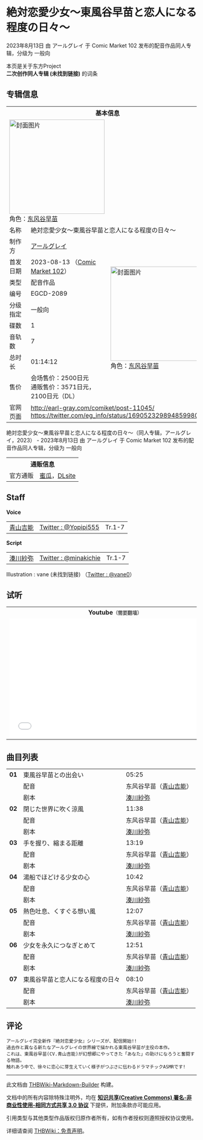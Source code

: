 # 絶対恋愛少女～東風谷早苗と恋人になる程度の日々～

<!-- source html: G:\repos\THBWiki-Markdown-Builder\THBWikiMarkdown\Temp\main\8\8a\ns0%3A%E7%B5%B6%E5%AF%BE%E6%81%8B%E6%84%9B%E5%B0%91%E5%A5%B3%EF%BD%9E%E6%9D%B1%E9%A2%A8%E8%B0%B7%E6%97%A9%E8%8B%97%E3%81%A8%E6%81%8B%E4%BA%BA%E3%81%AB%E3%81%AA%E3%82%8B%E7%A8%8B%E5%BA%A6%E3%81%AE%E6%97%A5%E3%80%85%EF%BD%9E.html -->

2023年8月13日 由 アールグレイ 于 Comic Market 102 发布的配音作品同人专辑，分级为 一般向

本页是关于东方Project  
 **二次创作同人专辑 (未找到链接)** 的词条
## 专辑信息

<table><tbody><tr><th colspan="3">基本信息</th></tr><tr><td class="cover-artwork-mobile" colspan="2"><a href="./文件-絶対恋愛少女～東風谷早苗と恋人になる程度の日々～封面.jpg.md" class="image" title="封面图片"><img alt="封面图片" src="https://upload.thwiki.cc/thumb/3/3c/%E7%B5%B6%E5%AF%BE%E6%81%8B%E6%84%9B%E5%B0%91%E5%A5%B3%EF%BD%9E%E6%9D%B1%E9%A2%A8%E8%B0%B7%E6%97%A9%E8%8B%97%E3%81%A8%E6%81%8B%E4%BA%BA%E3%81%AB%E3%81%AA%E3%82%8B%E7%A8%8B%E5%BA%A6%E3%81%AE%E6%97%A5%E3%80%85%EF%BD%9E%E5%B0%81%E9%9D%A2.jpg/252px-%E7%B5%B6%E5%AF%BE%E6%81%8B%E6%84%9B%E5%B0%91%E5%A5%B3%EF%BD%9E%E6%9D%B1%E9%A2%A8%E8%B0%B7%E6%97%A9%E8%8B%97%E3%81%A8%E6%81%8B%E4%BA%BA%E3%81%AB%E3%81%AA%E3%82%8B%E7%A8%8B%E5%BA%A6%E3%81%AE%E6%97%A5%E3%80%85%EF%BD%9E%E5%B0%81%E9%9D%A2.jpg" decoding="async" loading="lazy" width="252" height="249" srcset="https://upload.thwiki.cc/thumb/3/3c/%E7%B5%B6%E5%AF%BE%E6%81%8B%E6%84%9B%E5%B0%91%E5%A5%B3%EF%BD%9E%E6%9D%B1%E9%A2%A8%E8%B0%B7%E6%97%A9%E8%8B%97%E3%81%A8%E6%81%8B%E4%BA%BA%E3%81%AB%E3%81%AA%E3%82%8B%E7%A8%8B%E5%BA%A6%E3%81%AE%E6%97%A5%E3%80%85%EF%BD%9E%E5%B0%81%E9%9D%A2.jpg/378px-%E7%B5%B6%E5%AF%BE%E6%81%8B%E6%84%9B%E5%B0%91%E5%A5%B3%EF%BD%9E%E6%9D%B1%E9%A2%A8%E8%B0%B7%E6%97%A9%E8%8B%97%E3%81%A8%E6%81%8B%E4%BA%BA%E3%81%AB%E3%81%AA%E3%82%8B%E7%A8%8B%E5%BA%A6%E3%81%AE%E6%97%A5%E3%80%85%EF%BD%9E%E5%B0%81%E9%9D%A2.jpg 1.5x, https://upload.thwiki.cc/thumb/3/3c/%E7%B5%B6%E5%AF%BE%E6%81%8B%E6%84%9B%E5%B0%91%E5%A5%B3%EF%BD%9E%E6%9D%B1%E9%A2%A8%E8%B0%B7%E6%97%A9%E8%8B%97%E3%81%A8%E6%81%8B%E4%BA%BA%E3%81%AB%E3%81%AA%E3%82%8B%E7%A8%8B%E5%BA%A6%E3%81%AE%E6%97%A5%E3%80%85%EF%BD%9E%E5%B0%81%E9%9D%A2.jpg/504px-%E7%B5%B6%E5%AF%BE%E6%81%8B%E6%84%9B%E5%B0%91%E5%A5%B3%EF%BD%9E%E6%9D%B1%E9%A2%A8%E8%B0%B7%E6%97%A9%E8%8B%97%E3%81%A8%E6%81%8B%E4%BA%BA%E3%81%AB%E3%81%AA%E3%82%8B%E7%A8%8B%E5%BA%A6%E3%81%AE%E6%97%A5%E3%80%85%EF%BD%9E%E5%B0%81%E9%9D%A2.jpg 2x" data-file-width="900" data-file-height="890"></a><div class="cover-char">角色：<a href="./东风谷早苗.md" title="东风谷早苗">东风谷早苗</a></div></td>
</tr><tr><td class="label">名称</td><td colspan="2"> 絶対恋愛少女～東風谷早苗と恋人になる程度の日々～ </td></tr><tr><td class="label">制作方</td><td><a href="./アールグレイ.md" title="アールグレイ">アールグレイ</a></td><td class="cover-artwork" rowspan="9" style="min-width:252px;"><a href="./文件-絶対恋愛少女～東風谷早苗と恋人になる程度の日々～封面.jpg.md" class="image" title="封面图片"><img alt="封面图片" src="https://upload.thwiki.cc/thumb/3/3c/%E7%B5%B6%E5%AF%BE%E6%81%8B%E6%84%9B%E5%B0%91%E5%A5%B3%EF%BD%9E%E6%9D%B1%E9%A2%A8%E8%B0%B7%E6%97%A9%E8%8B%97%E3%81%A8%E6%81%8B%E4%BA%BA%E3%81%AB%E3%81%AA%E3%82%8B%E7%A8%8B%E5%BA%A6%E3%81%AE%E6%97%A5%E3%80%85%EF%BD%9E%E5%B0%81%E9%9D%A2.jpg/252px-%E7%B5%B6%E5%AF%BE%E6%81%8B%E6%84%9B%E5%B0%91%E5%A5%B3%EF%BD%9E%E6%9D%B1%E9%A2%A8%E8%B0%B7%E6%97%A9%E8%8B%97%E3%81%A8%E6%81%8B%E4%BA%BA%E3%81%AB%E3%81%AA%E3%82%8B%E7%A8%8B%E5%BA%A6%E3%81%AE%E6%97%A5%E3%80%85%EF%BD%9E%E5%B0%81%E9%9D%A2.jpg" decoding="async" loading="lazy" width="252" height="249" srcset="https://upload.thwiki.cc/thumb/3/3c/%E7%B5%B6%E5%AF%BE%E6%81%8B%E6%84%9B%E5%B0%91%E5%A5%B3%EF%BD%9E%E6%9D%B1%E9%A2%A8%E8%B0%B7%E6%97%A9%E8%8B%97%E3%81%A8%E6%81%8B%E4%BA%BA%E3%81%AB%E3%81%AA%E3%82%8B%E7%A8%8B%E5%BA%A6%E3%81%AE%E6%97%A5%E3%80%85%EF%BD%9E%E5%B0%81%E9%9D%A2.jpg/378px-%E7%B5%B6%E5%AF%BE%E6%81%8B%E6%84%9B%E5%B0%91%E5%A5%B3%EF%BD%9E%E6%9D%B1%E9%A2%A8%E8%B0%B7%E6%97%A9%E8%8B%97%E3%81%A8%E6%81%8B%E4%BA%BA%E3%81%AB%E3%81%AA%E3%82%8B%E7%A8%8B%E5%BA%A6%E3%81%AE%E6%97%A5%E3%80%85%EF%BD%9E%E5%B0%81%E9%9D%A2.jpg 1.5x, https://upload.thwiki.cc/thumb/3/3c/%E7%B5%B6%E5%AF%BE%E6%81%8B%E6%84%9B%E5%B0%91%E5%A5%B3%EF%BD%9E%E6%9D%B1%E9%A2%A8%E8%B0%B7%E6%97%A9%E8%8B%97%E3%81%A8%E6%81%8B%E4%BA%BA%E3%81%AB%E3%81%AA%E3%82%8B%E7%A8%8B%E5%BA%A6%E3%81%AE%E6%97%A5%E3%80%85%EF%BD%9E%E5%B0%81%E9%9D%A2.jpg/504px-%E7%B5%B6%E5%AF%BE%E6%81%8B%E6%84%9B%E5%B0%91%E5%A5%B3%EF%BD%9E%E6%9D%B1%E9%A2%A8%E8%B0%B7%E6%97%A9%E8%8B%97%E3%81%A8%E6%81%8B%E4%BA%BA%E3%81%AB%E3%81%AA%E3%82%8B%E7%A8%8B%E5%BA%A6%E3%81%AE%E6%97%A5%E3%80%85%EF%BD%9E%E5%B0%81%E9%9D%A2.jpg 2x" data-file-width="900" data-file-height="890"></a><div class="cover-char">角色：<a href="./东风谷早苗.md" title="东风谷早苗">东风谷早苗</a></div></td>
</tr><tr><td class="label">首发日期</td><td>2023-08-13&#160;（<a href="/展会作品列表?e=Comic+Market%23102">Comic Market 102</a>）</td></tr><tr><td class="label">类型</td><td>配音作品</td></tr><tr><td class="label">编号</td><td>EGCD-2089</td></tr><tr><td class="label">分级指定</td><td>一般向</td></tr><tr><td class="label">碟数</td><td>1</td></tr><tr><td class="label">音轨数</td><td>7</td></tr><tr><td class="label">总时长</td><td>01:14:12</td></tr><tr><td class="label">售价</td><td>会场售价：2500日元<br>通贩售价：3571日元，2100日元（DL）</td></tr>
<tr><td class="label">官网页面</td><td colspan="2"><a rel="nofollow" class="external free" href="http://earl-gray.com/comiket/post-11045/">http://earl-gray.com/comiket/post-11045/</a><br><a rel="nofollow" class="external free" href="https://twitter.com/eg_info/status/1690523298948599808">https://twitter.com/eg_info/status/1690523298948599808</a></td></tr></tbody></table>

絶対恋愛少女～東風谷早苗と恋人になる程度の日々～（同人专辑，アールグレイ，2023） - 2023年8月13日 由 アールグレイ 于 Comic Market 102 发布的配音作品同人专辑，分级为 一般向

<table><tbody><tr><th colspan="3">通贩信息</th></tr><tr><td class="label">官方通贩</td><td colspan="2"><a rel="nofollow" class="external text" href="https://www.melonbooks.co.jp/detail/detail.php?product_id=2062654">蜜瓜</a>，<a rel="nofollow" class="external text" href="http://www.dlsite.com/home/work/=/product_id/RJ01082839.html">DLsite</a></td></tr></tbody></table>


## Staff
  
 **Voice**   

<table><tbody><tr><td><a href="/index.php?title=%E9%9D%92%E5%B1%B1%E5%90%89%E8%83%BD&amp;action=edit&amp;redlink=1" class="new" title="青山吉能（页面不存在）">青山吉能</a></td><td><a rel="nofollow" class="external text" href="https://twitter.com/Yopipi555">Twitter&#160;: @Yopipi555</a></td><td>Tr.1-7</td></tr></tbody></table>

  
 **Script**   

<table><tbody><tr><td><a href="/index.php?title=%E6%B9%8A%E5%B7%9D%E7%B4%97%E5%BC%A5&amp;action=edit&amp;redlink=1" class="new" title="湊川紗弥（页面不存在）">湊川紗弥</a></td><td><a rel="nofollow" class="external text" href="https://twitter.com/minakichie">Twitter&#160;: @minakichie</a></td><td>Tr.1-7</td></tr></tbody></table>


Illustration
: vane (未找到链接) （[Twitter&#160;: @vane0](https://twitter.com/vane0)）

## 试听

<table>

<tbody><tr>
<th>Youtube<span style="font-family: sans-serif; cursor: default; color:#555; font-size: 0.8em; bottom: 0.1em; font-weight: bold;" title="连接到需要翻墙网页">（需要翻墙）</span>
</th></tr>
<tr>
<td><iframe width="560" height="315" src="//www.youtube-nocookie.com/embed/saqo6k99wlE?" frameborder="0" allowfullscreen=""></iframe>
</td></tr></tbody></table>


## 曲目列表

<table><tbody><tr><td id="1" class="infoG"><b>01</b></td><td id="東風谷早苗との出会い" colspan="2" class="title">東風谷早苗との出会い<span class="thcsearchlinks"><a rel="nofollow" class="external text" href="https://cd.thwiki.cc?dub=青山吉能&amp;script=湊川紗弥&amp;fromwiki=絶対恋愛少女～東風谷早苗と恋人になる程度の日々～"><span title="搜索相似同人曲"></span></a></span></td><td class="time">05:25</td></tr><tr><td class="left"></td><td class="label">配音</td><td class="text" colspan="2">东风谷早苗（<a href="/index.php?title=%E9%9D%92%E5%B1%B1%E5%90%89%E8%83%BD&amp;action=edit&amp;redlink=1" class="new" title="青山吉能（页面不存在）">青山吉能</a>）<span class="thcsearchlinks"><a rel="nofollow" class="external text" href="https://cd.thwiki.cc?dub=青山吉能&amp;fromwiki=絶対恋愛少女～東風谷早苗と恋人になる程度の日々～"><span></span></a></span></td></tr><tr><td class="left"></td><td class="label">剧本</td><td class="text" colspan="2"><a href="/index.php?title=%E6%B9%8A%E5%B7%9D%E7%B4%97%E5%BC%A5&amp;action=edit&amp;redlink=1" class="new" title="湊川紗弥（页面不存在）">湊川紗弥</a><span class="thcsearchlinks"><a rel="nofollow" class="external text" href="https://cd.thwiki.cc?script=湊川紗弥&amp;fromwiki=絶対恋愛少女～東風谷早苗と恋人になる程度の日々～"><span></span></a></span></td></tr>
<tr><td id="2" class="infoG"><b>02</b></td><td id="閉じた世界に吹く涼風" colspan="2" class="title">閉じた世界に吹く涼風<span class="thcsearchlinks"><a rel="nofollow" class="external text" href="https://cd.thwiki.cc?dub=青山吉能&amp;script=湊川紗弥&amp;fromwiki=絶対恋愛少女～東風谷早苗と恋人になる程度の日々～"><span title="搜索相似同人曲"></span></a></span></td><td class="time">11:38</td></tr><tr><td class="left"></td><td class="label">配音</td><td class="text" colspan="2">东风谷早苗（<a href="/index.php?title=%E9%9D%92%E5%B1%B1%E5%90%89%E8%83%BD&amp;action=edit&amp;redlink=1" class="new" title="青山吉能（页面不存在）">青山吉能</a>）<span class="thcsearchlinks"><a rel="nofollow" class="external text" href="https://cd.thwiki.cc?dub=青山吉能&amp;fromwiki=絶対恋愛少女～東風谷早苗と恋人になる程度の日々～"><span></span></a></span></td></tr><tr><td class="left"></td><td class="label">剧本</td><td class="text" colspan="2"><a href="/index.php?title=%E6%B9%8A%E5%B7%9D%E7%B4%97%E5%BC%A5&amp;action=edit&amp;redlink=1" class="new" title="湊川紗弥（页面不存在）">湊川紗弥</a><span class="thcsearchlinks"><a rel="nofollow" class="external text" href="https://cd.thwiki.cc?script=湊川紗弥&amp;fromwiki=絶対恋愛少女～東風谷早苗と恋人になる程度の日々～"><span></span></a></span></td></tr>
<tr><td id="3" class="infoG"><b>03</b></td><td id="手を握り、縮まる距離" colspan="2" class="title">手を握り、縮まる距離<span class="thcsearchlinks"><a rel="nofollow" class="external text" href="https://cd.thwiki.cc?dub=青山吉能&amp;script=湊川紗弥&amp;fromwiki=絶対恋愛少女～東風谷早苗と恋人になる程度の日々～"><span title="搜索相似同人曲"></span></a></span></td><td class="time">13:19</td></tr><tr><td class="left"></td><td class="label">配音</td><td class="text" colspan="2">东风谷早苗（<a href="/index.php?title=%E9%9D%92%E5%B1%B1%E5%90%89%E8%83%BD&amp;action=edit&amp;redlink=1" class="new" title="青山吉能（页面不存在）">青山吉能</a>）<span class="thcsearchlinks"><a rel="nofollow" class="external text" href="https://cd.thwiki.cc?dub=青山吉能&amp;fromwiki=絶対恋愛少女～東風谷早苗と恋人になる程度の日々～"><span></span></a></span></td></tr><tr><td class="left"></td><td class="label">剧本</td><td class="text" colspan="2"><a href="/index.php?title=%E6%B9%8A%E5%B7%9D%E7%B4%97%E5%BC%A5&amp;action=edit&amp;redlink=1" class="new" title="湊川紗弥（页面不存在）">湊川紗弥</a><span class="thcsearchlinks"><a rel="nofollow" class="external text" href="https://cd.thwiki.cc?script=湊川紗弥&amp;fromwiki=絶対恋愛少女～東風谷早苗と恋人になる程度の日々～"><span></span></a></span></td></tr>
<tr><td id="4" class="infoG"><b>04</b></td><td id="湯船でほどける少女の心" colspan="2" class="title">湯船でほどける少女の心<span class="thcsearchlinks"><a rel="nofollow" class="external text" href="https://cd.thwiki.cc?dub=青山吉能&amp;script=湊川紗弥&amp;fromwiki=絶対恋愛少女～東風谷早苗と恋人になる程度の日々～"><span title="搜索相似同人曲"></span></a></span></td><td class="time">10:42</td></tr><tr><td class="left"></td><td class="label">配音</td><td class="text" colspan="2">东风谷早苗（<a href="/index.php?title=%E9%9D%92%E5%B1%B1%E5%90%89%E8%83%BD&amp;action=edit&amp;redlink=1" class="new" title="青山吉能（页面不存在）">青山吉能</a>）<span class="thcsearchlinks"><a rel="nofollow" class="external text" href="https://cd.thwiki.cc?dub=青山吉能&amp;fromwiki=絶対恋愛少女～東風谷早苗と恋人になる程度の日々～"><span></span></a></span></td></tr><tr><td class="left"></td><td class="label">剧本</td><td class="text" colspan="2"><a href="/index.php?title=%E6%B9%8A%E5%B7%9D%E7%B4%97%E5%BC%A5&amp;action=edit&amp;redlink=1" class="new" title="湊川紗弥（页面不存在）">湊川紗弥</a><span class="thcsearchlinks"><a rel="nofollow" class="external text" href="https://cd.thwiki.cc?script=湊川紗弥&amp;fromwiki=絶対恋愛少女～東風谷早苗と恋人になる程度の日々～"><span></span></a></span></td></tr>
<tr><td id="5" class="infoG"><b>05</b></td><td id="熱色吐息、くすぐる想い風" colspan="2" class="title">熱色吐息、くすぐる想い風<span class="thcsearchlinks"><a rel="nofollow" class="external text" href="https://cd.thwiki.cc?dub=青山吉能&amp;script=湊川紗弥&amp;fromwiki=絶対恋愛少女～東風谷早苗と恋人になる程度の日々～"><span title="搜索相似同人曲"></span></a></span></td><td class="time">12:07</td></tr><tr><td class="left"></td><td class="label">配音</td><td class="text" colspan="2">东风谷早苗（<a href="/index.php?title=%E9%9D%92%E5%B1%B1%E5%90%89%E8%83%BD&amp;action=edit&amp;redlink=1" class="new" title="青山吉能（页面不存在）">青山吉能</a>）<span class="thcsearchlinks"><a rel="nofollow" class="external text" href="https://cd.thwiki.cc?dub=青山吉能&amp;fromwiki=絶対恋愛少女～東風谷早苗と恋人になる程度の日々～"><span></span></a></span></td></tr><tr><td class="left"></td><td class="label">剧本</td><td class="text" colspan="2"><a href="/index.php?title=%E6%B9%8A%E5%B7%9D%E7%B4%97%E5%BC%A5&amp;action=edit&amp;redlink=1" class="new" title="湊川紗弥（页面不存在）">湊川紗弥</a><span class="thcsearchlinks"><a rel="nofollow" class="external text" href="https://cd.thwiki.cc?script=湊川紗弥&amp;fromwiki=絶対恋愛少女～東風谷早苗と恋人になる程度の日々～"><span></span></a></span></td></tr>
<tr><td id="6" class="infoG"><b>06</b></td><td id="少女を永久につなぎとめて" colspan="2" class="title">少女を永久につなぎとめて<span class="thcsearchlinks"><a rel="nofollow" class="external text" href="https://cd.thwiki.cc?dub=青山吉能&amp;script=湊川紗弥&amp;fromwiki=絶対恋愛少女～東風谷早苗と恋人になる程度の日々～"><span title="搜索相似同人曲"></span></a></span></td><td class="time">12:51</td></tr><tr><td class="left"></td><td class="label">配音</td><td class="text" colspan="2">东风谷早苗（<a href="/index.php?title=%E9%9D%92%E5%B1%B1%E5%90%89%E8%83%BD&amp;action=edit&amp;redlink=1" class="new" title="青山吉能（页面不存在）">青山吉能</a>）<span class="thcsearchlinks"><a rel="nofollow" class="external text" href="https://cd.thwiki.cc?dub=青山吉能&amp;fromwiki=絶対恋愛少女～東風谷早苗と恋人になる程度の日々～"><span></span></a></span></td></tr><tr><td class="left"></td><td class="label">剧本</td><td class="text" colspan="2"><a href="/index.php?title=%E6%B9%8A%E5%B7%9D%E7%B4%97%E5%BC%A5&amp;action=edit&amp;redlink=1" class="new" title="湊川紗弥（页面不存在）">湊川紗弥</a><span class="thcsearchlinks"><a rel="nofollow" class="external text" href="https://cd.thwiki.cc?script=湊川紗弥&amp;fromwiki=絶対恋愛少女～東風谷早苗と恋人になる程度の日々～"><span></span></a></span></td></tr>
<tr><td id="7" class="infoG"><b>07</b></td><td id="東風谷早苗と恋人になる程度の日々" colspan="2" class="title">東風谷早苗と恋人になる程度の日々<span class="thcsearchlinks"><a rel="nofollow" class="external text" href="https://cd.thwiki.cc?dub=青山吉能&amp;script=湊川紗弥&amp;fromwiki=絶対恋愛少女～東風谷早苗と恋人になる程度の日々～"><span title="搜索相似同人曲"></span></a></span></td><td class="time">08:10</td></tr><tr><td class="left"></td><td class="label">配音</td><td class="text" colspan="2">东风谷早苗（<a href="/index.php?title=%E9%9D%92%E5%B1%B1%E5%90%89%E8%83%BD&amp;action=edit&amp;redlink=1" class="new" title="青山吉能（页面不存在）">青山吉能</a>）<span class="thcsearchlinks"><a rel="nofollow" class="external text" href="https://cd.thwiki.cc?dub=青山吉能&amp;fromwiki=絶対恋愛少女～東風谷早苗と恋人になる程度の日々～"><span></span></a></span></td></tr><tr><td class="left"></td><td class="label">剧本</td><td class="text" colspan="2"><a href="/index.php?title=%E6%B9%8A%E5%B7%9D%E7%B4%97%E5%BC%A5&amp;action=edit&amp;redlink=1" class="new" title="湊川紗弥（页面不存在）">湊川紗弥</a><span class="thcsearchlinks"><a rel="nofollow" class="external text" href="https://cd.thwiki.cc?script=湊川紗弥&amp;fromwiki=絶対恋愛少女～東風谷早苗と恋人になる程度の日々～"><span></span></a></span></td></tr></tbody></table>


## 评论
```
アールグレイ完全新作『絶対恋愛少女』シリーズが、配信開始!!
過去作と異なる新たなアールグレイの世界線で描かれる東風谷早苗が主役の本作。
これは、東風谷早苗(CV.青山吉能)が幻想郷にやってきた「あなた」の助けになろうと奮闘する物語。
触れあう中で、徐々に恋心に芽生えていく様子がつぶさに伝わるドラマチックASMRです!
```

  
  

  





---

此文档由 [THBWiki-Markdown-Builder](https://github.com/Delsin-Yu/THBWiki-Markdown-Builder) 构建。

文档中的所有内容除特殊注明外，均在 [**知识共享(Creative Commons) 署名-非商业性使用-相同方式共享 3.0 协议**](https://creativecommons.org/licenses/by-sa/3.0/deed.zh-hans) 下提供，附加条款亦可能应用。

引用类型与其他类型作品版权归原作者所有，如有作者授权则遵照授权协议使用。

详细请查阅 [THBWiki：免责声明](https://thbwiki.cc/THBWiki:%E5%85%8D%E8%B4%A3%E5%A3%B0%E6%98%8E)。

